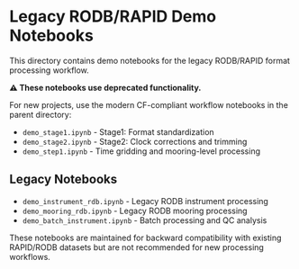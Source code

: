# Legacy RODB/RAPID Demo Notebooks

This directory contains demo notebooks for the legacy RODB/RAPID format processing workflow.

**⚠️ These notebooks use deprecated functionality.**

For new projects, use the modern CF-compliant workflow notebooks in the parent directory:
- `demo_stage1.ipynb` - Stage1: Format standardization
- `demo_stage2.ipynb` - Stage2: Clock corrections and trimming  
- `demo_step1.ipynb` - Time gridding and mooring-level processing

## Legacy Notebooks

- `demo_instrument_rdb.ipynb` - Legacy RODB instrument processing
- `demo_mooring_rdb.ipynb` - Legacy RODB mooring processing
- `demo_batch_instrument.ipynb` - Batch processing and QC analysis

These notebooks are maintained for backward compatibility with existing RAPID/RODB datasets but are not recommended for new processing workflows.